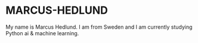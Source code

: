 # MARCUS-HEDLUND
My name is Marcus Hedlund. I am from Sweden and I am currently studying Python ai & machine learning. 